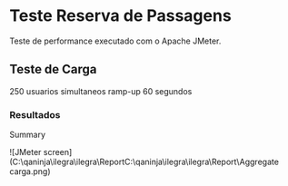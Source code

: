 # Teste Reserva de Passagens

Teste de performance executado com o Apache JMeter.

## Teste de Carga

250 usuarios simultaneos 
ramp-up 60 segundos

### Resultados

Summary

![JMeter screen](C:\qaninja\ilegra\ilegra\ReportC:\qaninja\ilegra\ilegra\Report\Aggregate carga.png)